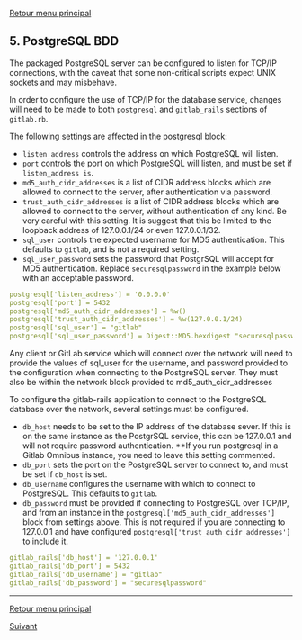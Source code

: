 [Retour menu principal](../README.md)

## 5. PostgreSQL BDD

The packaged PostgreSQL server can be configured to listen for TCP/IP connections, with the caveat that some non-critical scripts expect UNIX sockets and may misbehave.

In order to configure the use of TCP/IP for the database service, changes will need to be made to both ```postgresql``` and ```gitlab_rails``` sections of ```gitlab.rb```.

The following settings are affected in the postgresql block:

- ```listen_address``` controls the address on which PostgreSQL will listen.
- ```port``` controls the port on which PostgreSQL will listen, and must be set if ```listen_address is```.
- ```md5_auth_cidr_addresses``` is a list of CIDR address blocks which are allowed to connect to the server, after authentication via password.
- ```trust_auth_cidr_addresses``` is a list of CIDR address blocks which are allowed to connect to the server, without authentication of any kind. Be very careful with this setting. It is suggest that this be limited to the loopback address of 127.0.0.1/24 or even 127.0.0.1/32.
- ```sql_user``` controls the expected username for MD5 authentication. This defaults to ```gitlab```, and is not a required setting.
- ```sql_user_password``` sets the password that PostgrSQL will accept for MD5 authentication. Replace ```securesqlpassword``` in the example below with an acceptable password.

```yml
postgresql['listen_address'] = '0.0.0.0'
postgresql['port'] = 5432
postgresql['md5_auth_cidr_addresses'] = %w()
postgresql['trust_auth_cidr_addresses'] = %w(127.0.0.1/24)
postgresql['sql_user'] = "gitlab"
postgresql['sql_user_password'] = Digest::MD5.hexdigest "securesqlpassword" << postgresql['sql_user']
```

Any client or GitLab service which will connect over the network will need to provide the values of sql_user for the username, and password provided to the configuration when connecting to the PostgreSQL server. They must also be within the network block provided to md5_auth_cidr_addresses

To configure the gitlab-rails application to connect to the PostgreSQL database over the network, several settings must be configured.

- ```db_host``` needs to be set to the IP address of the database sever. If this is on the same instance as the PostgrSQL service, this can be 127.0.0.1 and will not require password authentication. **If you run postgresql in a Gitlab Omnibus instance, you need to leave this setting commented.
- ```db_port``` sets the port on the PostgreSQL server to connect to, and must be set if ```db_host``` is set.
- ```db_username``` configures the username with which to connect to PostgreSQL. This defaults to ```gitlab```.
- ```db_password``` must be provided if connecting to PostgreSQL over TCP/IP, and from an instance in the ```postgresql['md5_auth_cidr_addresses']``` block from settings above. This is not required if you are connecting to 127.0.0.1 and have configured ```postgresql['trust_auth_cidr_addresses']``` to include it.

```yml
gitlab_rails['db_host'] = '127.0.0.1'
gitlab_rails['db_port'] = 5432
gitlab_rails['db_username'] = "gitlab"
gitlab_rails['db_password'] = "securesqlpassword"
```

-----------------------------------------------------------------------------------------------------------------------------------

[Retour menu principal](../README.md)

[Suivant](06-Configurer-un-accès-LDAP.md)
